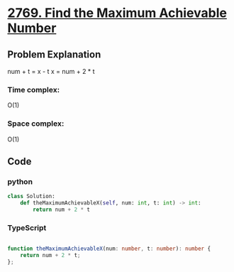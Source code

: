 # [2769. Find the Maximum Achievable Number](https://leetcode.cn/problems/find-the-maximum-achievable-number/description/?envType=daily-question&envId=2024-05-21)



## Problem Explanation
num + t = x - t
x = num + 2 * t
### Time complex:
O(1)
### Space complex:
O(1)
## Code

### python
```python
class Solution:
    def theMaximumAchievableX(self, num: int, t: int) -> int:
        return num + 2 * t
```

### TypeScript
```TypeScript

function theMaximumAchievableX(num: number, t: number): number {
    return num + 2 * t;
};
```